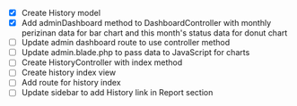 - [x] Create History model
- [x] Add adminDashboard method to DashboardController with monthly perizinan data for bar chart and this month's status data for donut chart
- [ ] Update admin dashboard route to use controller method
- [ ] Update admin.blade.php to pass data to JavaScript for charts
- [ ] Create HistoryController with index method
- [ ] Create history index view
- [ ] Add route for history index
- [ ] Update sidebar to add History link in Report section
